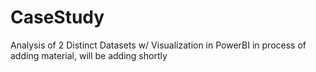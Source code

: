# CaseStudy
Analysis of 2 Distinct Datasets w/ Visualization in PowerBI
in process of adding material, will be adding shortly
